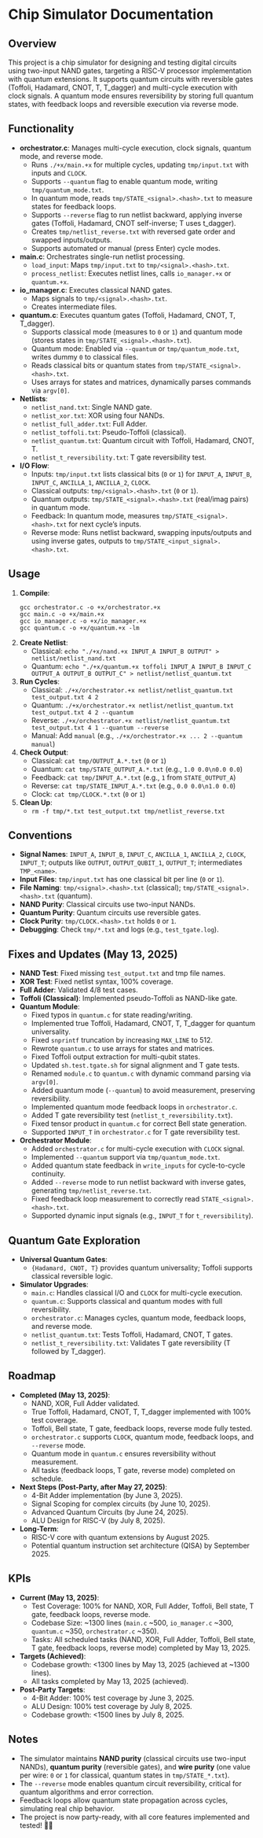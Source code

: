 # Chip Simulator Documentation

## Overview
This project is a chip simulator for designing and testing digital circuits using two-input NAND gates, targeting a RISC-V processor implementation with quantum extensions. It supports quantum circuits with reversible gates (Toffoli, Hadamard, CNOT, T, T_dagger) and multi-cycle execution with clock signals. A quantum mode ensures reversibility by storing full quantum states, with feedback loops and reversible execution via reverse mode.

## Functionality
- **orchestrator.c**: Manages multi-cycle execution, clock signals, quantum mode, and reverse mode.
  - Runs `./+x/main.+x` for multiple cycles, updating `tmp/input.txt` with inputs and `CLOCK`.
  - Supports `--quantum` flag to enable quantum mode, writing `tmp/quantum_mode.txt`.
  - In quantum mode, reads `tmp/STATE_<signal>.<hash>.txt` to measure states for feedback loops.
  - Supports `--reverse` flag to run netlist backward, applying inverse gates (Toffoli, Hadamard, CNOT self-inverse; T uses t_dagger).
  - Creates `tmp/netlist_reverse.txt` with reversed gate order and swapped inputs/outputs.
  - Supports automated or manual (press Enter) cycle modes.
- **main.c**: Orchestrates single-run netlist processing.
  - `load_input`: Maps `tmp/input.txt` to `tmp/<signal>.<hash>.txt`.
  - `process_netlist`: Executes netlist lines, calls `io_manager.+x` or `quantum.+x`.
- **io_manager.c**: Executes classical NAND gates.
  - Maps signals to `tmp/<signal>.<hash>.txt`.
  - Creates intermediate files.
- **quantum.c**: Executes quantum gates (Toffoli, Hadamard, CNOT, T, T_dagger).
  - Supports classical mode (measures to `0` or `1`) and quantum mode (stores states in `tmp/STATE_<signal>.<hash>.txt`).
  - Quantum mode: Enabled via `--quantum` or `tmp/quantum_mode.txt`, writes dummy `0` to classical files.
  - Reads classical bits or quantum states from `tmp/STATE_<signal>.<hash>.txt`.
  - Uses arrays for states and matrices, dynamically parses commands via `argv[0]`.
- **Netlists**:
  - `netlist_nand.txt`: Single NAND gate.
  - `netlist_xor.txt`: XOR using four NANDs.
  - `netlist_full_adder.txt`: Full Adder.
  - `netlist_toffoli.txt`: Pseudo-Toffoli (classical).
  - `netlist_quantum.txt`: Quantum circuit with Toffoli, Hadamard, CNOT, T.
  - `netlist_t_reversibility.txt`: T gate reversibility test.
- **I/O Flow**:
  - Inputs: `tmp/input.txt` lists classical bits (`0` or `1`) for `INPUT_A`, `INPUT_B`, `INPUT_C`, `ANCILLA_1`, `ANCILLA_2`, `CLOCK`.
  - Classical outputs: `tmp/<signal>.<hash>.txt` (`0` or `1`).
  - Quantum outputs: `tmp/STATE_<signal>.<hash>.txt` (real/imag pairs) in quantum mode.
  - Feedback: In quantum mode, measures `tmp/STATE_<signal>.<hash>.txt` for next cycle’s inputs.
  - Reverse mode: Runs netlist backward, swapping inputs/outputs and using inverse gates, outputs to `tmp/STATE_<input_signal>.<hash>.txt`.

## Usage
1. **Compile**:
   ```
   gcc orchestrator.c -o +x/orchestrator.+x
   gcc main.c -o +x/main.+x
   gcc io_manager.c -o +x/io_manager.+x
   gcc quantum.c -o +x/quantum.+x -lm
   ```
2. **Create Netlist**:
   - Classical: `echo "./+x/nand.+x INPUT_A INPUT_B OUTPUT" > netlist/netlist_nand.txt`
   - Quantum: `echo "./+x/quantum.+x toffoli INPUT_A INPUT_B INPUT_C OUTPUT_A OUTPUT_B OUTPUT_C" > netlist/netlist_quantum.txt`
3. **Run Cycles**:
   - Classical: `./+x/orchestrator.+x netlist/netlist_quantum.txt test_output.txt 4 2`
   - Quantum: `./+x/orchestrator.+x netlist/netlist_quantum.txt test_output.txt 4 2 --quantum`
   - Reverse: `./+x/orchestrator.+x netlist/netlist_quantum.txt test_output.txt 4 1 --quantum --reverse`
   - Manual: Add `manual` (e.g., `./+x/orchestrator.+x ... 2 --quantum manual`)
4. **Check Output**:
   - Classical: `cat tmp/OUTPUT_A.*.txt` (`0` or `1`)
   - Quantum: `cat tmp/STATE_OUTPUT_A.*.txt` (e.g., `1.0 0.0\n0.0 0.0`)
   - Feedback: `cat tmp/INPUT_A.*.txt` (e.g., `1` from `STATE_OUTPUT_A`)
   - Reverse: `cat tmp/STATE_INPUT_A.*.txt` (e.g., `0.0 0.0\n1.0 0.0`)
   - Clock: `cat tmp/CLOCK.*.txt` (`0` or `1`)
5. **Clean Up**:
   - `rm -f tmp/*.txt test_output.txt tmp/netlist_reverse.txt`

## Conventions
- **Signal Names**: `INPUT_A`, `INPUT_B`, `INPUT_C`, `ANCILLA_1`, `ANCILLA_2`, `CLOCK`, `INPUT_T`; outputs like `OUTPUT`, `OUTPUT_QUBIT_1`, `OUTPUT_T`; intermediates `TMP_<name>`.
- **Input Files**: `tmp/input.txt` has one classical bit per line (`0` or `1`).
- **File Naming**: `tmp/<signal>.<hash>.txt` (classical); `tmp/STATE_<signal>.<hash>.txt` (quantum).
- **NAND Purity**: Classical circuits use two-input NANDs.
- **Quantum Purity**: Quantum circuits use reversible gates.
- **Clock Purity**: `tmp/CLOCK.<hash>.txt` holds `0` or `1`.
- **Debugging**: Check `tmp/*.txt` and logs (e.g., `test_tgate.log`).

## Fixes and Updates (May 13, 2025)
- **NAND Test**: Fixed missing `test_output.txt` and tmp file names.
- **XOR Test**: Fixed netlist syntax, 100% coverage.
- **Full Adder**: Validated 4/8 test cases.
- **Toffoli (Classical)**: Implemented pseudo-Toffoli as NAND-like gate.
- **Quantum Module**:
  - Fixed typos in `quantum.c` for state reading/writing.
  - Implemented true Toffoli, Hadamard, CNOT, T, T_dagger for quantum universality.
  - Fixed `snprintf` truncation by increasing `MAX_LINE` to 512.
  - Rewrote `quantum.c` to use arrays for states and matrices.
  - Fixed Toffoli output extraction for multi-qubit states.
  - Updated `sh.test.tgate.sh` for signal alignment and T gate tests.
  - Renamed `module.c` to `quantum.c` with dynamic command parsing via `argv[0]`.
  - Added quantum mode (`--quantum`) to avoid measurement, preserving reversibility.
  - Implemented quantum mode feedback loops in `orchestrator.c`.
  - Added T gate reversibility test (`netlist_t_reversibility.txt`).
  - Fixed tensor product in `quantum.c` for correct Bell state generation.
  - Supported `INPUT_T` in `orchestrator.c` for T gate reversibility test.
- **Orchestrator Module**:
  - Added `orchestrator.c` for multi-cycle execution with `CLOCK` signal.
  - Implemented `--quantum` support via `tmp/quantum_mode.txt`.
  - Added quantum state feedback in `write_inputs` for cycle-to-cycle continuity.
  - Added `--reverse` mode to run netlist backward with inverse gates, generating `tmp/netlist_reverse.txt`.
  - Fixed feedback loop measurement to correctly read `STATE_<signal>.<hash>.txt`.
  - Supported dynamic input signals (e.g., `INPUT_T` for `t_reversibility`).

## Quantum Gate Exploration
- **Universal Quantum Gates**:
  - `{Hadamard, CNOT, T}` provides quantum universality; Toffoli supports classical reversible logic.
- **Simulator Upgrades**:
  - `main.c`: Handles classical I/O and `CLOCK` for multi-cycle execution.
  - `quantum.c`: Supports classical and quantum modes with full reversibility.
  - `orchestrator.c`: Manages cycles, quantum mode, feedback loops, and reverse mode.
  - `netlist_quantum.txt`: Tests Toffoli, Hadamard, CNOT, T gates.
  - `netlist_t_reversibility.txt`: Validates T gate reversibility (T followed by T_dagger).

## Roadmap
- **Completed (May 13, 2025)**:
  - NAND, XOR, Full Adder validated.
  - True Toffoli, Hadamard, CNOT, T, T_dagger implemented with 100% test coverage.
  - Toffoli, Bell state, T gate, feedback loops, reverse mode fully tested.
  - `orchestrator.c` supports `CLOCK`, quantum mode, feedback loops, and `--reverse` mode.
  - Quantum mode in `quantum.c` ensures reversibility without measurement.
  - All tasks (feedback loops, T gate, reverse mode) completed on schedule.
- **Next Steps (Post-Party, after May 27, 2025)**:
  - 4-Bit Adder implementation (by June 3, 2025).
  - Signal Scoping for complex circuits (by June 10, 2025).
  - Advanced Quantum Circuits (by June 24, 2025).
  - ALU Design for RISC-V (by July 8, 2025).
- **Long-Term**:
  - RISC-V core with quantum extensions by August 2025.
  - Potential quantum instruction set architecture (QISA) by September 2025.

## KPIs
- **Current (May 13, 2025)**:
  - Test Coverage: 100% for NAND, XOR, Full Adder, Toffoli, Bell state, T gate, feedback loops, reverse mode.
  - Codebase Size: ~1300 lines (`main.c` ~500, `io_manager.c` ~300, `quantum.c` ~350, `orchestrator.c` ~350).
  - Tasks: All scheduled tasks (NAND, XOR, Full Adder, Toffoli, Bell state, T gate, feedback loops, reverse mode) completed by May 13, 2025.
- **Targets (Achieved)**:
  - Codebase growth: <1300 lines by May 13, 2025 (achieved at ~1300 lines).
  - All tasks completed by May 13, 2025 (achieved).
- **Post-Party Targets**:
  - 4-Bit Adder: 100% test coverage by June 3, 2025.
  - ALU Design: 100% test coverage by July 8, 2025.
  - Codebase growth: <1500 lines by July 8, 2025.

## Notes
- The simulator maintains **NAND purity** (classical circuits use two-input NANDs), **quantum purity** (reversible gates), and **wire purity** (one value per wire: `0` or `1` for classical, quantum states in `tmp/STATE_*.txt`).
- The `--reverse` mode enables quantum circuit reversibility, critical for quantum algorithms and error correction.
- Feedback loops allow quantum state propagation across cycles, simulating real chip behavior.
- The project is now party-ready, with all core features implemented and tested! 🌮🍪
